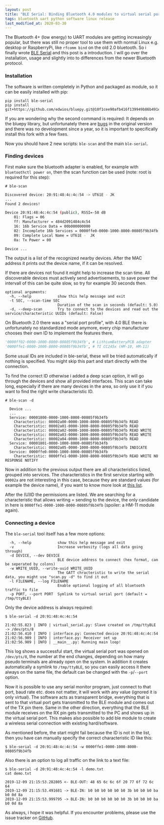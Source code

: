 ```yaml
---
layout: post
title: "BLE Serial: Binding Bluetooth 4.0 modules to virtual serial ports"
tags: bluetooth uart python software linux release
last_modified_at: 2020-03-30
---
```


The Bluetooth 4+ (low energy) to UART modules are getting increasingly popular, but there was still no proper tool to use them with normal Linux e.g. desktop or RaspberryPi, like `rfcomm bind` on the old 2.0 bluetooth.
So i finally wrote [BLE Serial](https://github.com/Jakeler/ble-serial) and this post is a introduction. I will go over the installation, usage and slightly into to differences from the newer Bluetooth protocol.

### Installation
The software is written completely in Python and packaged as module, so it can be easily installed with pip:
```
pip install ble-serial
pip install git+https://github.com/edwios/bluepy.git@10f1cee90afb416f139949b86b491e4cfa98c886
```
If you are wondering why the second command is required: It depends on the bluepy library, but unfortunately there are [bugs](https://github.com/IanHarvey/bluepy/issues/253) in the original version and there was no development since a year, so it is important to specifically install this fork with a few fixes.

Now you should have 2 new scripts: `ble-scan` and the main `ble-serial`.

### Finding devices
First make sure the bluetooth adapter is enabled, for example with `bluetoothctl power on`, then the scan function can be used (note: root is required for this step):
```
# ble-scan
```
```sh
Discovered device: 20:91:48:4c:4c:54 -> UT61E - JK
...
Found 2 devices!

Device 20:91:48:4c:4c:54 (public), RSSI=-58 dB
    01: Flags = 06
    ff: Manufacturer = 484d2091484c4c54
    16: 16b Service Data = 00b000000000
    02: Incomplete 16b Services = 0000ffe0-0000-1000-8000-00805f9b34fb
    09: Complete Local Name = UT61E -  JK
    0a: Tx Power = 00

Device ...
```
The output is a list of the recognized nearby devices. After the MAC address it prints out the device name, if it can be resolved.

If there are devices not found it might help to increase the scan time. All discoverable devices must actively send advertisements, to save power the intervall of this can be quite slow, so try for example 30 seconds then.
```
optional arguments:
  -h, --help            show this help message and exit
  -t SEC, --scan-time SEC
                        Duration of the scan in seconds (default: 5.0)
  -d, --deep-scan       Try to connect to the devices and read out the service/characteristic UUIDs (default: False)
```
On Bluetooth 2.0 there was a "serial port profile", with 4.0 BLE there is unfortunately no standardized mode anymore, every chip manufacturer chooses their own ID to implement the features there. 
```py
'0000ff02-0000-1000-8000-00805f9b34fb', # LithiumBatteryPCB adapter
'0000ffe1-0000-1000-8000-00805f9b34fb', # TI CC245x (HM-10, HM-11)
```
Some usual IDs are included in ble-serial, these will be tried automatically if nothing is specified.
You might skip this part and start directly with the connection.

To find the correct ID otherwise i added a deep scan option, it will go through the devices and show all provided interfaces. This scan can take long, especially if there are many devices in the area, so only use it if you want to find the right write characteristic ID.
```
# ble-scan -d
```
```
  Device ...
  ...
  Service: 00001800-0000-1000-8000-00805f9b34fb
    Characteristic: 00002a00-0000-1000-8000-00805f9b34fb READ 
    Characteristic: 00002a01-0000-1000-8000-00805f9b34fb READ 
    Characteristic: 00002a02-0000-1000-8000-00805f9b34fb READ WRITE 
    Characteristic: 00002a03-0000-1000-8000-00805f9b34fb READ WRITE 
    Characteristic: 00002a04-0000-1000-8000-00805f9b34fb READ 
  Service: 00001801-0000-1000-8000-00805f9b34fb
    Characteristic: 00002a05-0000-1000-8000-00805f9b34fb INDICATE 
  Service: 0000ffe0-0000-1000-8000-00805f9b34fb
    Characteristic: 0000ffe1-0000-1000-8000-00805f9b34fb READ WRITE NO RESPONSE NOTIFY 
```
Now in addition to the previous output there are all characteristics listed, grouped into services. The characteristics in the first service starting with `00002a` are not interesting in this case, because they are standard values (for example the device name), if you want to know more look at [this list](https://gist.github.com/sam016/4abe921b5a9ee27f67b3686910293026#file-allgattcharacteristics-java-L57).

After the (U)ID the permissions are listed. We are searching for a characteristic that allows writing = sending to the device, the only candidate in here is `0000ffe1-0000-1000-8000-00805f9b34fb` (spoiler: a HM-11 module again).



### Connecting a device
The `ble-serial` tool itself has a few more options:
```
  -h, --help            show this help message and exit
  -v                    Increase verbosity (logs all data going through)
  -d DEVICE, --dev DEVICE
                        BLE device address to connect (hex format, can be seperated by colons)
  -w WRITE_UUID, --write-uuid WRITE_UUID
                        The GATT chracteristic to write the serial data, you might use "scan.py -d" to find it out
  -l FILENAME, --log FILENAME
                        Enable optional logging of all bluetooth traffic to file
  -p PORT, --port PORT  Symlink to virtual serial port (default = /tmp/ttyBLE)
```
Only the device address is always required:
```
$ ble-serial -d 20:91:48:4c:4c:54
```
```
21:02:55.823 | INFO | virtual_serial.py: Slave created on /tmp/ttyBLE -> /dev/pts/8
21:02:56.410 | INFO | interface.py: Connected device 20:91:48:4c:4c:54
21:02:56.909 | INFO | interface.py: Receiver set up
21:02:56.909 | INFO | __main__.py: Running main loop!
```
This log shows a successful start, the virtual serial port was opened on `/dev/pts/8`, the number at the end changes, depending on how many pseudo terminals are already open on the system. In addition it creates automatically a symlink to `/tmp/ttyBLE`, so you can easily access it there always on the same file, the default can be changed with the `-p`/`--port` option.

Now it is possible to use any serial monitor program, just connect to that port, baud rate etc. does not matter, it will work with any value (ignored it is only virtual).
The software acts as transparent bridge, everything that is sent to that virtual port gets transmitted to the BLE module and comes out of the TX pin there. Same in the other direction, everything that the BLE module receives on the RX pin gets transmitted to the PC and shows up in the virtual serial port. This makes also possible to add ble module to create a wireless serial connection with existing hard/software.

As mentioned before, the start might fail because the ID is not in the list, then you have can manually specify the correct characteristic ID like this:
```
$ ble-serial -d 20:91:48:4c:4c:54 -w 0000ffe1-0000-1000-8000-00805f9b34fb
```

Also there is an option to log all traffic on the link to a text file:
```
$ ble-serial -d 20:91:48:4c:4c:54 -l demo.txt
cat demo.txt
```
```
2019-12-09 21:15:53.282805 <- BLE-OUT: 48 65 6c 6c 6f 20 77 6f 72 6c 64
2019-12-09 21:15:53.491681 -> BLE-IN: b0 b0 b0 b0 b0 b0 3b b0 b0 b0 ba b0 0d 8a
2019-12-09 21:15:53.999795 -> BLE-IN: b0 b0 b0 b0 b0 b0 3b b0 b0 b0 ba b0 0d 8a
```

As always, i hope it was helpful. If you encounter problems, please use the issue tracker on [GitHub](https://github.com/Jakeler/ble-serial).